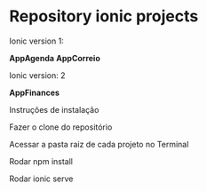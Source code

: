 # Repository ionic projects

Ionic version 1: 

 **AppAgenda**
 **AppCorreio**

Ionic version: 2

 **AppFinances**
 
 
Instruções de instalação

Fazer o clone do repositório

Acessar a pasta raiz de cada projeto no Terminal

Rodar npm install

Rodar ionic serve

